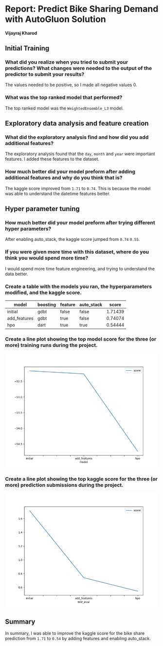 # Report: Predict Bike Sharing Demand with AutoGluon Solution
#### Vijayraj Kharod

## Initial Training
### What did you realize when you tried to submit your predictions? What changes were needed to the output of the predictor to submit your results?
The values needed to be positive, so I made all negative values 0.

### What was the top ranked model that performed?
The top ranked model was the `WeightedEnsemble_L3` model.


## Exploratory data analysis and feature creation
### What did the exploratory analysis find and how did you add additional features?
The exploratory analysis found that the `day`, `month` and `year` were important features. I added these features to the dataset.

### How much better did your model preform after adding additional features and why do you think that is?
The kaggle score improved from `1.71` to `0.74`. This is because the model was able to understand the datetime features better.


## Hyper parameter tuning
### How much better did your model preform after trying different hyper parameters?
After enabling auto_stack, the kaggle score jumped from `0.74` `0.55`.


### If you were given more time with this dataset, where do you think you would spend more time?
I would spend more time feature engineering, and trying to understand the data better.


### Create a table with the models you ran, the hyperparameters modified, and the kaggle score.
|model|boosting|feature|auto_stack|score|
|--|--|--|--|--|
|initial|gdbt|false|false|1.71439|
|add_features|gdbt|true|false|0.74074|
|hpo|dart|true|true|0.54444|

### Create a line plot showing the top model score for the three (or more) training runs during the project.

![model_train_score.png](img/model_train_score.png)

### Create a line plot showing the top kaggle score for the three (or more) prediction submissions during the project.

![model_test_score.png](img/model_test_score.png)

## Summary
In summary, I was able to improve the kaggle score for the bike share prediction from `1.71` to `0.54` by adding features and enabling auto_stack.
